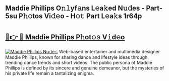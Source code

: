 ## Maddie Phillips O𝚗𝚕yf𝚊ns L𝚎a𝚔ed N𝚞𝚍es - Part-5su P𝚑𝚘tos Vi𝚍𝚎o - H𝚘𝚝 Part L𝚎a𝚔s 1r64p

# <h2><a href="http://kfapux.oniu.top/?m=Maddie+Phillips">🔗👉 🔴 Maddie Phillips P𝚑ot𝚘𝚜 V𝚒d𝚎o</a></h2>

[![Maddie Phillips Nu𝚍e𝚜](https://i.imgur.com/0qMVB7G.gif)](http://kfapux.oniu.top/?m=Maddie+Phillips)
Web-based entertainer and multimedia designer Maddie Phillips, known for sharing dance and lifestyle ideas through trending dance trends and short videos. The public persona of Maddie Phillips is defined by its sincere and genuine demeanor, but the mysteries of his private life remain a tantalizing enigma.  
